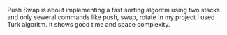 Push Swap is about implementing a fast sorting algoritm using two stacks and only seweral commands like push, swap, rotate
In my project I used Turk algoritm. It shows good time and space complexity.
